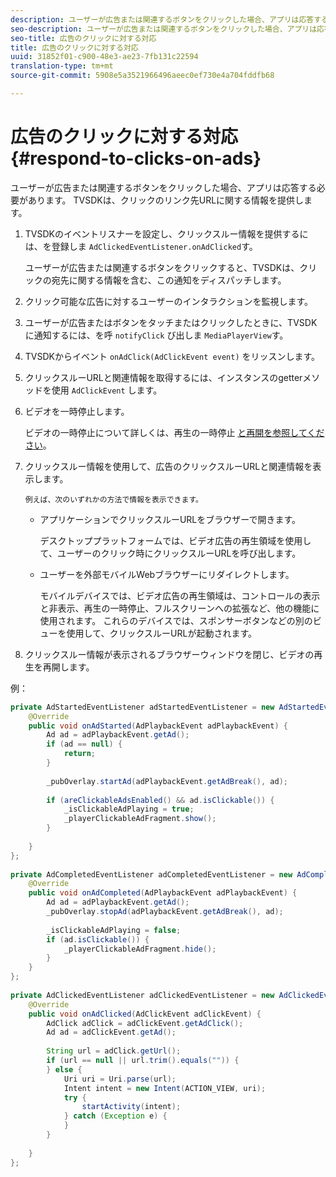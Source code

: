 ```yaml
---
description: ユーザーが広告または関連するボタンをクリックした場合、アプリは応答する必要があります。 TVSDKは、クリックのリンク先URLに関する情報を提供します。
seo-description: ユーザーが広告または関連するボタンをクリックした場合、アプリは応答する必要があります。 TVSDKは、クリックのリンク先URLに関する情報を提供します。
seo-title: 広告のクリックに対する対応
title: 広告のクリックに対する対応
uuid: 31852f01-c900-48e3-ae23-7fb131c22594
translation-type: tm+mt
source-git-commit: 5908e5a3521966496aeec0ef730e4a704fddfb68

---
```



# 広告のクリックに対する対応{#respond-to-clicks-on-ads}

ユーザーが広告または関連するボタンをクリックした場合、アプリは応答する必要があります。 TVSDKは、クリックのリンク先URLに関する情報を提供します。

1. TVSDKのイベントリスナーを設定し、クリックスルー情報を提供するには、を登録しま `AdClickedEventListener.onAdClicked`す。

   ユーザーが広告または関連するボタンをクリックすると、TVSDKは、クリックの宛先に関する情報を含む、この通知をディスパッチします。
1. クリック可能な広告に対するユーザーのインタラクションを監視します。
1. ユーザーが広告またはボタンをタッチまたはクリックしたときに、TVSDKに通知するには、を呼 `notifyClick` び出しま `MediaPlayerView`す。
1. TVSDKからイベント `onAdClick(AdClickEvent event)` をリッスンします。
1. クリックスルーURLと関連情報を取得するには、インスタンスのgetterメソッドを使用 `AdClickEvent` します。
1. ビデオを一時停止します。

   ビデオの一時停止について詳しくは、再生の一時停止 [と再開を参照してください](../../ad-insertion/clickable-ads/android-1.4-pausing-resuming-playback.md)。
1. クリックスルー情報を使用して、広告のクリックスルーURLと関連情報を表示します。

       例えば、次のいずれかの方法で情報を表示できます。
   
   * アプリケーションでクリックスルーURLをブラウザーで開きます。

      デスクトッププラットフォームでは、ビデオ広告の再生領域を使用して、ユーザーのクリック時にクリックスルーURLを呼び出します。
   * ユーザーを外部モバイルWebブラウザーにリダイレクトします。

      モバイルデバイスでは、ビデオ広告の再生領域は、コントロールの表示と非表示、再生の一時停止、フルスクリーンへの拡張など、他の機能に使用されます。 これらのデバイスでは、スポンサーボタンなどの別のビューを使用して、クリックスルーURLが起動されます。

1. クリックスルー情報が表示されるブラウザーウィンドウを閉じ、ビデオの再生を再開します。

<!--<a id="example_2D93228E510D438C8AB5559897817A47"></a>-->

例：

```java
private AdStartedEventListener adStartedEventListener = new AdStartedEventListener() { 
    @Override 
    public void onAdStarted(AdPlaybackEvent adPlaybackEvent) { 
        Ad ad = adPlaybackEvent.getAd(); 
        if (ad == null) { 
            return; 
        } 
 
        _pubOverlay.startAd(adPlaybackEvent.getAdBreak(), ad); 
 
        if (areClickableAdsEnabled() && ad.isClickable()) { 
            _isClickableAdPlaying = true; 
            _playerClickableAdFragment.show(); 
        } 
 
    } 
}; 
 
private AdCompletedEventListener adCompletedEventListener = new AdCompletedEventListener() { 
    @Override 
    public void onAdCompleted(AdPlaybackEvent adPlaybackEvent) { 
        Ad ad = adPlaybackEvent.getAd(); 
        _pubOverlay.stopAd(adPlaybackEvent.getAdBreak(), ad); 
 
        _isClickableAdPlaying = false; 
        if (ad.isClickable()) { 
            _playerClickableAdFragment.hide(); 
        } 
    } 
}; 
 
private AdClickedEventListener adClickedEventListener = new AdClickedEventListener() { 
    @Override 
    public void onAdClicked(AdClickEvent adClickEvent) { 
        AdClick adClick = adClickEvent.getAdClick(); 
        Ad ad = adClickEvent.getAd(); 
 
        String url = adClick.getUrl(); 
        if (url == null || url.trim().equals("")) { 
        } else { 
            Uri uri = Uri.parse(url); 
            Intent intent = new Intent(ACTION_VIEW, uri); 
            try { 
                startActivity(intent); 
            } catch (Exception e) { 
            } 
        } 
 
    } 
}; 
```

